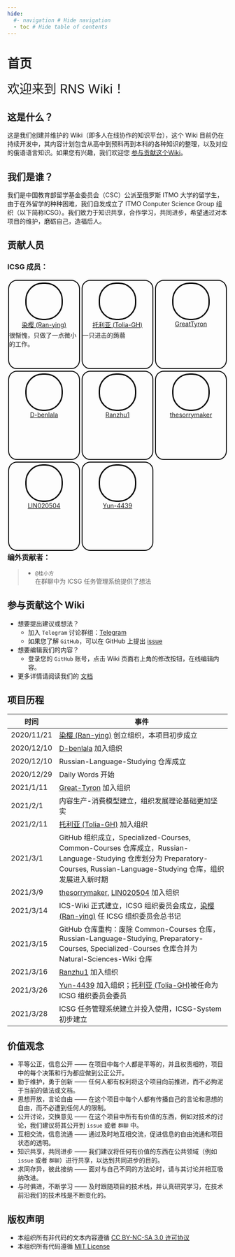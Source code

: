 ```yaml
--- 
hide: 
  #- navigation # Hide navigation 
  - toc # Hide table of contents 
---
```

<style>
    .headpic{
        width: 80px;
        height: 80px;
        background-size: cover;
        border-radius: 40px;
        border: 3px solid black;
        display: inline-block;
        margin: auto;
    }
    .headpicPanel {
        width: 100%;
        float: left;
    }
    .headpicPanel>div{
        width: 160px;
        height: 200px;
        float: left;
        word-wrap: break-word;
        word-break: break-all;
        border-radius: 20px;
        border: 2px solid black;
        margin: 2px;
    }
    .headpicPanel>div>center{
        margin: 4px;
    }
</style>

# 首页
<span style="font-size:2em;font-style:bold;">欢迎来到 RNS Wiki！</span>

## 这是什么？

这是我们创建并维护的 Wiki（即多人在线协作的知识平台），这个 Wiki 目前仍在持续开发中，其内容计划包含从高中到预科再到本科的各种知识的整理，以及对应的俄语语言知识。如果您有兴趣，我们欢迎您 [参与贡献这个Wiki](#参与贡献这个-wiki)。

## 我们是谁？

我们是中国教育部留学基金委员会（CSC）公派至俄罗斯 ITMO 大学的留学生，由于在外留学的种种困难，我们自发成立了 ITMO Conputer Science Group 组织（以下简称ICSG）。我们致力于知识共享，合作学习，共同进步，希望通过对本项目的维护，磨砺自己，造福后人。

## 贡献人员

### ICSG 成员：

<div class="headpicPanel">
    <div>
        <center>
            <div class="headpic" style="background-image: url('img/headpic/Ran-ying.jpg');"></div><br />
            <a href="https://github.com/Ran-ying">染樱 (Ran-ying)</a>
        </center>
        <span>很惭愧，只做了一点微小的工作。</span>
    </div>
    <div>
        <center>
            <div class="headpic" style="background-image: url('img/headpic/Tolia-GH.jpg');"></div><br />
            <a href="https://github.com/Tolia-GH">托利亚 (Tolia-GH)</a>
        </center>
        <span>一只进击的蒟蒻 </span> 
    </div>
    <div>
        <center>
            <div class="headpic" style="background-image: url('img/headpic/GreatTyron.jpg');"></div><br />
            <a href="https://github.com/">GreatTyron</a>
        </center>
        <span></span> 
    </div>
    <div>
        <center>
            <div class="headpic" style="background-image: url('img/headpic/D-benlala.png');"></div><br />
            <a href="https://github.com/">D-benlala</a>
        </center>
        <span></span>
    </div>
    <div>
        <center>
            <div class="headpic" style="background-image: url('img/headpic/Ranzhu1.jpg');"></div><br />
            <a href="https://github.com/Ranzhu1">Ranzhu1</a>
        </center>
        <span></span>  
    </div>
    <div>
        <center>
            <div class="headpic" style="background-image: url('img/headpic/thesorrymaker.jpg');"></div><br />
            <a href="https://github.com/thesorrymaker">thesorrymaker</a>
        </center>
        <span></span>  
    </div>
    <div>
        <center>
            <div class="headpic" style="background-image: url('img/headpic/LIN020504.png');"></div><br />
            <a href="https://github.com/LIN020504">LIN020504</a>
        </center>
        <span></span>  
    </div>
    <div>
        <center>
            <div class="headpic" style="background-image: url('img/headpic/Yun-4439.jpg');"></div><br />
            <a href="https://github.com/Yun-4439">Yun-4439</a>
        </center>
        <span></span>  
    </div>
</div>


### 编外贡献者：
>- `@桂小方`  
>在群聊中为 ICSG 任务管理系统提供了想法

## 参与贡献这个 Wiki

- 想要提出建议或想法？
    - 加入 `Telegram` 讨论群组：[Telegram](https://t.me/ICSG_Official)
    - 如果您了解 `GitHub`，可以在 GitHub 上提出 [issue](https://github.com/ITMO-Computer-Science-Group/Natural-Sciences-Wiki/issues)
- 想要编辑我们的内容？
    - 登录您的 `GitHub` 账号，点击 Wiki 页面右上角的修改按钮，在线编辑内容。
- 更多详情请阅读我们的 [文档](Tutorial/README.md)

## 项目历程

| 时间 | 事件 |
|------|------|
| 2020/11/21 | [染樱 (Ran-ying)](https://github.com/Ran-ying) 创立组织，本项目初步成立 |
| 2020/12/10 | [D-benlala](https://github.com/D-benlala) 加入组织 |
| 2020/12/10 | Russian-Language-Studying 仓库成立 |
| 2020/12/29 | Daily Words 开始 |
| 2021/1/11 | [Great-Tyron](https://github.com/GreatTyron) 加入组织 |
| 2021/2/1 | 内容生产-消费模型建立，组织发展理论基础更加坚实 |
| 2021/2/11 | [托利亚 (Tolia-GH)](https://github.com/Tolia-GH) 加入组织 |
| 2021/3/1 | GitHub 组织成立，Specialized-Courses, Common-Courses 仓库成立，Russian-Language-Studying 仓库划分为 Preparatory-Courses, Russian-Language-Studying 仓库，组织发展进入新时期 |
| 2021/3/9 | [thesorrymaker](https://github.com/thesorrymaker), [LIN020504](https://github.com/LIN020504) 加入组织 |
| 2021/3/14 | ICS-Wiki 正式建立，ICSG 组织委员会成立，[染樱 (Ran-ying)](https://github.com/Ran-ying) 任 ICSG 组织委员会总书记 |
| 2021/3/15 | GitHub 仓库重构：废除 Common-Courses 仓库，Russian-Language-Studying, Preparatory-Courses, Specialized-Courses 仓库合并为 Natural-Sciences-Wiki 仓库 |
| 2021/3/16 | [Ranzhu1](https://github.com/Ranzhu1) 加入组织 |
| 2021/3/26 | [Yun-4439](https://github.com/Yun-4439) 加入组织；[托利亚 (Tolia-GH)](https://github.com/Tolia-GH)被任命为 ICSG 组织委员会委员 |
| 2021/3/28 | ICSG 任务管理系统建立并投入使用，ICSG-System 初步建立 |

## 价值观念

- 平等公正，信息公开 —— 在项目中每个人都是平等的，并且权责相符，项目中的每个决策和行为都应做到公正公开。
- 勤于维护，勇于创新 —— 任何人都有权利将这个项目向前推进，而不必拘泥于当前的做法或文档。
- 思想开放，言论自由 —— 在这个项目中每个人都有传播自己的言论和思想的自由，而不必遭到任何人的限制。
- 公开讨论，交换意见 —— 在这个项目中所有有价值的东西，例如对技术的讨论，我们建议将其公开到 `issue` 或者 `群聊` 中。
- 互相交流，信息流通 —— 通过及时地互相交流，促进信息的自由流通和项目状态的透明。
- 知识共享，共同进步 —— 我们建议将任何有价值的东西在公共领域（例如 `issue` 或者 `群聊`）进行共享，以达到共同进步的目的。
- 求同存异，彼此接纳 —— 面对与自己不同的方法论时，请与其讨论并相互吸纳改进。
- 与时俱进，不断学习 —— 及时跟随项目的技术栈，并认真研究学习，在技术前沿我们的技术栈是不断变化的。

## 版权声明

- 本组织所有非代码的文本内容遵循 [CC BY-NC-SA 3.0 许可协议](https://creativecommons.org/licenses/by-nc-sa/3.0/deed.zh)
- 本组织所有代码遵循 [MIT License](https://opensource.org/licenses/mit-license.php)
